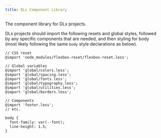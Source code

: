 ```yaml
---
title: DLx Component Library
---
```


The component library for DLx projects.

DLx projects should import the following resets and global styles, followed by any specific components that are needed, and then styling for body (most likely following the same `body` style declarations as below).

```less
// CSS reset
@import 'node_modules/flexbox-reset/flexbox-reset.less';

// Global variables
@import 'global/colors.less';
@import 'global/spacing.less';
@import 'global/fonts.less';
@import 'global/typography.less';
@import 'global/utilities.less';
@import 'global/borders.less';

// Components
@import 'footer.less';
// etc.

body {
  font-family: var(--font);
  line-height: 1.5;
}
```
